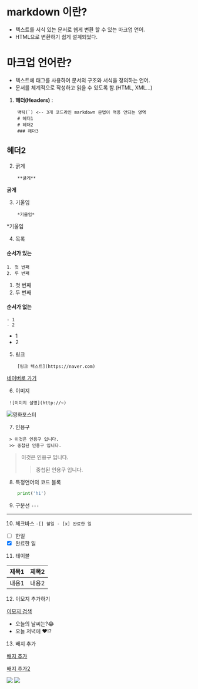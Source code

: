 # markdown 이란?
 - 텍스트를 서식 있는 문서로 쉡게 변환 할 수 있는 마크업 언어.
 - HTML으로 변환하기 쉽게 설계되었다.

# 마크업 언어란?
 - 텍스트에 태그를 사용하여 문서의 구조와 서식을 정의하는 언어.
 - 문서를 체계적으로 작성하고 읽을 수 있도록 함.(HTML, XML...)

1. **헤더(Headers)** :

```
    백틱(`) <-- 3개 코드라인 markdown 문법이 적용 안되는 영역
    # 헤더1
    # 헤더2
    ### 헤더3
```
## 헤더2    

2. 굵게
```
    **굵게**
```
**굵게**

3. 기울임
```
    *기울임*
```
*기울임

4. 목록
#### 순서가 있는
```
1. 첫 번째
2. 두 번째
```
1. 첫 번째
2. 두 번째
#### 순서가 없는
```
- 1
- 2
```
- 1
- 2

5. 링크
```
    [링크 텍스트](https://naver.com)
```
[네이버로 가기](https://naver.com)

6. 이미지
```
 ![이미지 설명](http://~)
```
![영화포스터](https://ko.wikipedia.org/wiki/%EB%B6%80%EC%82%B0%ED%96%89#/media/%ED%8C%8C%EC%9D%BC:%EB%B6%80%EC%82%B0%ED%96%89.jpg)

7. 인용구
```
 > 이것은 인용구 입니다.
 >> 중첩된 인용구 입니다.
```
> 이것은 인용구 입니다.
 >> 중첩된 인용구 입니다.

8. 특정언어의 코드 블록
```python
    print('hi')
```

9. 구분선
```---```
---

10. 체크바스
``` -[] 할일 - [x] 완료한 일 ```
- [ ] 한일
- [x] 완료한 일

11. 테이블

 | 제목1 | 제목2 |
 |-------|------|
 | 내용1 | 내용2 |

 12. 이모지 추가하기

 [이모지 검색](https://emojipedia.org)

 - 오늘의 날씨는?😂
 - 오늘 저녁에 ❤️!? 

 13. 배지 추가

 [배지 추가](https://simpleicons.org)

 [배지 추가2](https://shields.io)

 <img src="https://img.shields.io/badge/ea-%23000000.svg?style=for-the-badge&logo=ea&logoColor=white">
 <img src="https://img.shields.io/badge/java-green?style=for-the-badge&logo=JAVA&logoColor=white">

